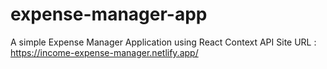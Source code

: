 # expense-manager-app
A simple Expense Manager Application using React Context API
Site URL : https://income-expense-manager.netlify.app/
